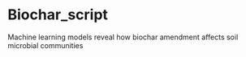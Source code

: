 # Biochar_script
Machine learning models reveal how biochar amendment affects soil microbial communities
